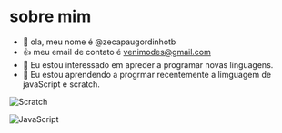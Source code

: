 # sobre mim
- 👋 ola, meu nome é @zecapaugordinhotb
- :+1: meu email de contato é venimodes@gmail.com
- 👀 Eu estou interessado em apreder a programar novas linguagens.
- 🌱 Eu estou aprendendo a progrmar recentemente a limguagem de javaScript e scratch.

![Scratch](https://img.shields.io/badge/Scratch-4D97FF?style=for-the-badge&logo=Scratch&logoColor=white)
 
![JavaScript](https://img.shields.io/badge/JavaScript-323330?style=for-the-badge&logo=javascript&logoColor=F7DF1E)
